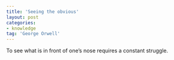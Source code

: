 ```yaml
---
title: 'Seeing the obvious'
layout: post
categories:
- knowledge
tag: 'George Orwell'
---
```


To see what is in front of one’s nose requires a constant struggle.
